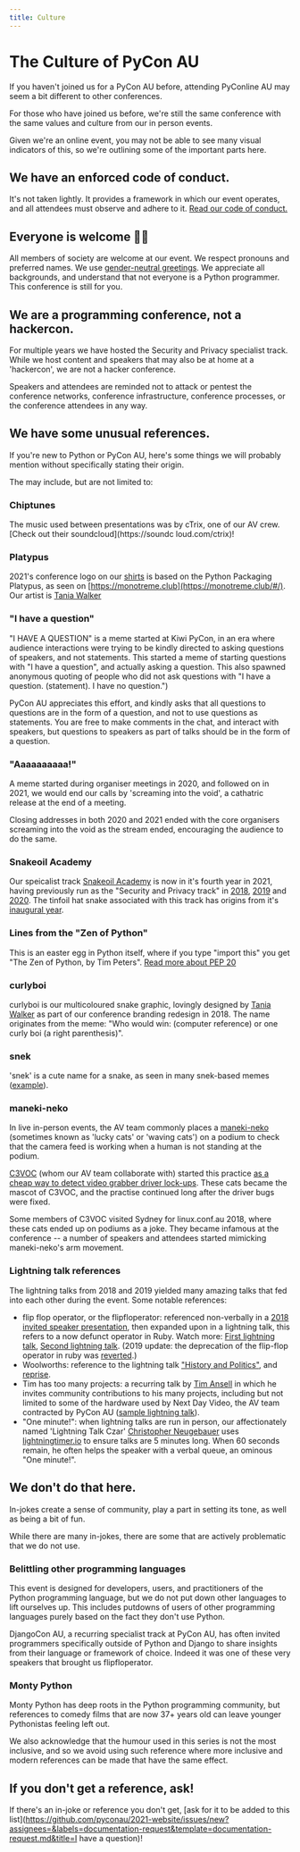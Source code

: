 ```yaml
---
title: Culture
---
```


# The Culture of PyCon AU

If you haven't joined us for a PyCon AU before, attending PyConline AU may seem a bit different to other conferences.

For those who have joined us before, we're still the same conference with the same values and culture from our in person events.

Given we're an online event, you may not be able to see many visual indicators of this, so we're outlining some of the important parts here.

## We have an enforced code of conduct.

It's not taken lightly. It provides a framework in which our event operates, and all attendees must observe and adhere to it. [Read our code of conduct.](https://2021.pycon.org.au/conduct/)

## Everyone is welcome 🏳️‍🌈

All members of society are welcome at our event. We respect pronouns and preferred names. We use [gender-neutral greetings](https://heyguys.cc/). We appreciate all backgrounds, and understand that not everyone is a Python programmer. This conference is still for you.

## We are a programming conference, not a hackercon.

For multiple years we have hosted the Security and Privacy specialist track. While we host content and speakers that may also be at home at a 'hackercon', we are not a hacker conference.

Speakers and attendees are reminded not to attack or pentest the conference networks, conference infrastructure, conference processes, or the conference attendees in any way.

## We have some unusual references.

If you're new to Python or PyCon AU, here's some things we will probably mention without specifically stating their origin.

The may include, but are not limited to:

### Chiptunes

The music used between presentations was by cTrix, one of our AV crew. [Check out their soundcloud](https://soundc
loud.com/ctrix)!

### Platypus

2021's conference logo on our [shirts](/shirt) is based on the Python Packaging Platypus, as seen on [https://monotreme.club](https://monotreme.club/#/). Our artist is [Tania Walker](https://taniawalker.com/)

### "I have a question"

"I HAVE A QUESTION" is a meme started at Kiwi PyCon, in an era where audience interactions were trying to be kindly directed to asking questions of speakers, and not statements. This started a meme of starting questions with "I have a question", and actually asking a question. This also spawned anonymous quoting of people who did not ask questions with "I have a question. (statement). I have no question.")

PyCon AU appreciates this effort, and kindly asks that all questions to questions are in the form of a question, and not to use questions as statements. You are free to make comments in the chat, and interact with speakers, but questions to speakers as part of talks should be in the form of a question. 

### "Aaaaaaaaaa!"

A meme started during organiser meetings in 2020, and followed on in 2021, we would end our calls by 'screaming into the void', a cathatric release at the end of a meeting. 

Closing addresses in both 2020 and 2021 ended with the core organisers screaming into the void as the stream ended, encouraging the audience to do the same.  


### Snakeoil Academy

<a name="snakeoil-academy"></a>
Our speicalist track [Snakeoil Academy](/snakeoil-academy) is now in it's fourth year in 2021, having previously run as the "Security and Privacy track" in [2018](https://2018.pycon-au.org/security-and-privacy-track/), [2019](https://2019.pycon-au.org/security-and-privacy-track/) and [2020](https://2020.pycon.org.au/program/security-and-privacy/). The tinfoil hat snake associated with this track has origins from it's [inaugural year](https://twitter.com/_ulternate/status/1032863179406077952). 

### Lines from the "Zen of Python"

This is an easter egg in Python itself, where if you type "import this" you get "The Zen of Python, by Tim Peters". [Read more about PEP 20](https://www.python.org/dev/peps/pep-0020/)

### curlyboi

curlyboi is our multicoloured snake graphic, lovingly designed by [Tania Walker](http://taniawalker.com/pyconau/) as part of our conference branding redesign in 2018. The name originates from the meme: "Who would win: (computer reference) or one curly boi (a right parenthesis)".

### snek

'snek' is a cute name for a snake, as seen in many snek-based memes ([example](https://raw.githubusercontent.com/glasnt/talks/gh-pages/2017_05_PyConUS_Snek/pictures/snek.png)).

### maneki-neko

In live in-person events, the AV team commonly places a [maneki-neko](https://en.wikipedia.org/wiki/Maneki-neko) (sometimes known as 'lucky cats' or 'waving cats') on a podium to check that the camera feed is working when a human is not standing at the podium.

[C3VOC](https://c3voc.de/) (whom our AV team collaborate with) started this practice [as a cheap way to detect video grabber driver lock-ups](https://twitter.com/c3voc/status/946656972480409600). These cats became the mascot of C3VOC, and the practise continued long after the driver bugs were fixed.

Some members of C3VOC visited Sydney for linux.conf.au 2018, where these cats ended up on podiums as a joke. They became infamous at the conference -- a number of speakers and attendees started mimicking maneki-neko's arm movement.

### Lightning talk references

The lightning talks from 2018 and 2019 yielded many amazing talks that fed into each other during the event. Some notable references:

- flip flop operator, or the flipfloperator: referenced non-verbally in a [2018 invited speaker presentation](https://youtu.be/9E3qhqWFJ2c?t=1169), then expanded upon in a lightning talk, this refers to a now defunct operator in Ruby. Watch more: [First lightning talk](https://youtu.be/BmWLhVMWC9I?t=783), [Second lightning talk](https://youtu.be/rNkbmu4e3MA?t=2667). (2019 update: the deprecation of the flip-flop operator in ruby was [reverted](https://github.com/ruby/ruby/commit/4e038a7e).)
- Woolworths: reference to the lightning talk ["History and Politics"](https://youtu.be/AJqcxEzRdSY?t=1117), and [reprise](https://youtu.be/q2VmIUaOS9o?t=3623).
- Tim has too many projects: a recurring talk by [Tim Ansell](https://twitter.com/mithro) in which he invites community contributions to his many projects, including but not limited to some of the hardware used by Next Day Video, the AV team contracted by PyCon AU ([sample lightning talk](https://youtu.be/BmWLhVMWC9I?t=482)).
- "One minute!": when lightning talks are run in person, our affectionately named 'Lightning Talk Czar' [Christopher Neugebauer](https://twitter.com/chrisjrn) uses [lightningtimer.io](http://lightningtimer.io/) to ensure talks are 5 minutes long. When 60 seconds remain, he often helps the speaker with a verbal queue, an ominous "One minute!".


## We don't do that here.

In-jokes create a sense of community, play a part in setting its tone, as well as being a bit of fun.

While there are many in-jokes, there are some that are actively problematic that we do not use.

### Belittling other programming languages

This event is designed for developers, users, and practitioners of the Python programming language, but we do not put down other languages to lift ourselves up. This includes putdowns of users of other programming languages purely based on the fact they don't use Python.

DjangoCon AU, a recurring specialist track at PyCon AU, has often invited programmers specifically outside of Python and Django to share insights from their language or framework of choice. Indeed it was one of these very speakers that brought us flipfloperator.

### Monty Python

Monty Python has deep roots in the Python programming community, but references to comedy films that are now 37+ years old can leave younger Pythonistas feeling left out.

We also acknowledge that the humour used in this series is not the most inclusive, and so we avoid using such reference where more inclusive and modern references can be made that have the same effect.

## If you don't get a reference, ask!

If there's an in-joke or reference you don't get, [ask for it to be added to this list](https://github.com/pyconau/2021-website/issues/new?assignees=&labels=documentation-request&template=documentation-request.md&title=I have a question)!
